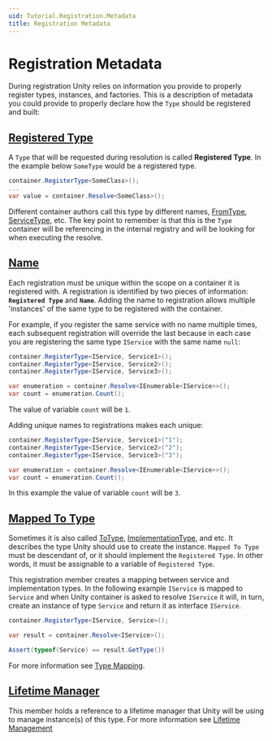 ```yaml
---
uid: Tutorial.Registration.Metadata
title: Registration Metadata
---
```


# Registration Metadata

During registration Unity relies on information you provide to properly register types, instances, and factories. This is a description of metadata you could provide to properly declare how the `Type` should be registered and  built:

## [Registered Type](xref:Unity.IContainerRegistration#Unity_IContainerRegistration_RegisteredType)

A `Type` that will be requested during resolution is called **Registered Type**. In the example below `SomeType` would be a registered type. 

```cs
container.RegisterType<SomeClass>();
...
var value = container.Resolve<SomeClass>();
```

Different container authors call this type by different names, [FromType](https://docs.microsoft.com/en-us/previous-versions/msp-n-p/ee650974(v%3dpandp.10)), [ServiceType](https://docs.microsoft.com/en-us/dotnet/api/microsoft.extensions.dependencyinjection.servicedescriptor.servicetype), etc. The key point to remember is that this is the `Type` container will be referencing in the internal registry and will be looking for when executing the resolve.

## [Name](xref:Unity.IContainerRegistration#Unity_IContainerRegistration_Name)

Each registration must be unique within the scope on a container it is registered with. A registration is identified by two pieces of information: **`Registered Type`** and **`Name`**. 
Adding the name to registration allows multiple 'instances' of the same type to be registered with the container.

For example, if you register the same service with no name multiple times, each subsequent registration will override the last because in each case you are registering the same type `IService` with the same name `null`:

```cs
container.RegisterType<IService, Service1>();
container.RegisterType<IService, Service2>();
container.RegisterType<IService, Service3>();

var enumeration = container.Resolve<IEnumerable<IService>>();
var count = enumeration.Count();
```

The value of variable `count` will be `1`.

Adding unique names to registrations makes each unique:

```cs
container.RegisterType<IService, Service1>("1");
container.RegisterType<IService, Service2>("2");
container.RegisterType<IService, Service3>("3");

var enumeration = container.Resolve<IEnumerable<IService>>();
var count = enumeration.Count();
```

In this example the value of variable `count` will be `3`.

## [Mapped To Type](xref:Unity.IContainerRegistration#Unity_IContainerRegistration_MappedToType)

Sometimes it is also called [ToType](https://docs.microsoft.com/en-us/previous-versions/msp-n-p/ee650974(v%3dpandp.10)), [ImplementationType](https://docs.microsoft.com/en-us/dotnet/api/microsoft.extensions.dependencyinjection.servicedescriptor.implementationtype), and etc. It describes the type Unity should use to create the instance. `Mapped To Type` must be descendant of, or it should implement the `Registered Type`. In other words, it must be assignable to a variable of `Registered Type`.

This registration member creates a mapping between service and implementation types. In the following example `IService` is mapped to `Service` and when Unity container is asked to resolve `IService` it will, in turn, create an instance of type `Service` and return it as interface `IService`.

```cs
container.RegisterType<IService, Service>();

var result = container.Resolve<IService>();

Assert(typeof(Service) == result.GetType())
```

For more information see [Type Mapping](mapping.md).

## [Lifetime Manager](xref:Unity.IContainerRegistration#Unity_IContainerRegistration_LifetimeManager)

This member holds a reference to a lifetime manager that Unity will be using to manage instance(s) of this type. For more information see [Lifetime Management](../lifetime/lifetime.md) 
